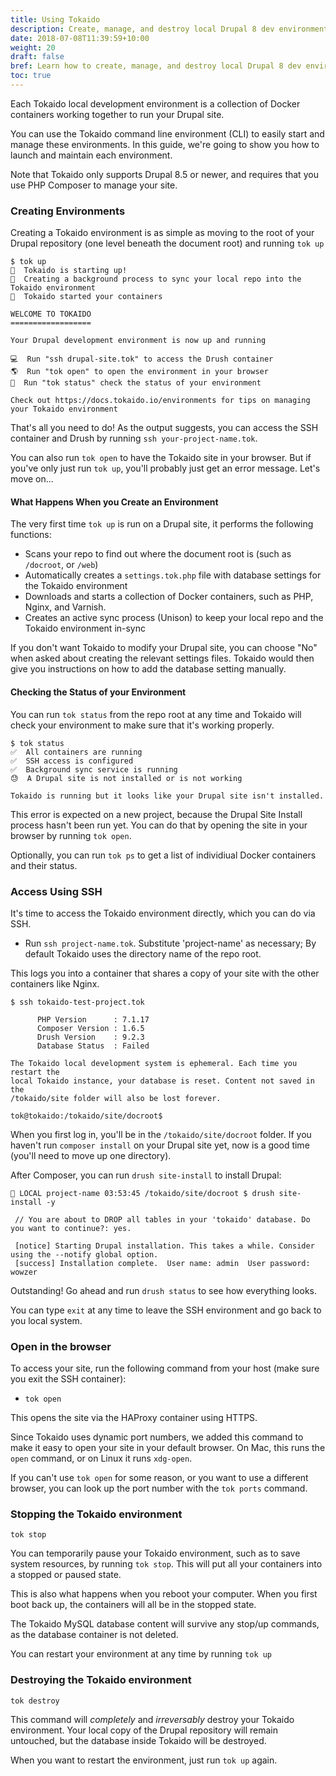 ```yaml
---
title: Using Tokaido 
description: Create, manage, and destroy local Drupal 8 dev environments
date: 2018-07-08T11:39:59+10:00
weight: 20
draft: false
bref: Learn how to create, manage, and destroy local Drupal 8 dev environments in seconds with Tokaido
toc: true
---
```


Each Tokaido local development environment is a collection of Docker containers working together to run your Drupal site.

You can use the Tokaido command line environment (CLI) to easily start and manage these environments. In this guide, we're going to 
show you how to launch and maintain each environment. 

Note that Tokaido only supports Drupal 8.5 or newer, and requires that you use PHP Composer to manage your site.

### Creating Environments
Creating a Tokaido environment is as simple as moving to the root of your Drupal repository (one level beneath the document root) and running `tok up`

```
$ tok up
🚀  Tokaido is starting up!
🔄  Creating a background process to sync your local repo into the Tokaido environment
🚅  Tokaido started your containers

WELCOME TO TOKAIDO
==================

Your Drupal development environment is now up and running

💻  Run "ssh drupal-site.tok" to access the Drush container
🌎  Run "tok open" to open the environment in your browser
🤔  Run "tok status" check the status of your environment

Check out https://docs.tokaido.io/environments for tips on managing your Tokaido environment
```

That's all you need to do! As the output suggests, you can access the SSH container and Drush by running `ssh your-project-name.tok`. 

You can also run `tok open` to have the Tokaido site in your browser. But if you've only just run `tok up`, you'll probably just get an error message. Let's move on... 

#### What Happens When you Create an Environment
The very first time `tok up` is run on a Drupal site, it performs the following functions:

* Scans your repo to find out where the document root is (such as `/docroot`, or `/web`)
* Automatically creates a `settings.tok.php` file with database settings for the Tokaido environment
* Downloads and starts a collection of Docker containers, such as PHP, Nginx, and Varnish. 
* Creates an active sync process (Unison) to keep your local repo and the Tokaido environment in-sync

If you don't want Tokaido to modify your Drupal site, you can choose "No" when asked about creating the relevant settings files. Tokaido would then give you instructions on how to add the database setting manually. 

#### Checking the Status of your Environment
You can run `tok status` from the repo root at any time and Tokaido will check your environment to make sure that it's working properly. 

```
$ tok status
✅  All containers are running
✅  SSH access is configured
✅  Background sync service is running
😓  A Drupal site is not installed or is not working

Tokaido is running but it looks like your Drupal site isn't installed.

```

This error is expected on a new project, because the Drupal Site Install process hasn't been run yet. You can do that by opening the site in your browser by running `tok open`. 

Optionally, you can run `tok ps` to get a list of individiual Docker containers and their status. 

### Access Using SSH 
It's time to access the Tokaido environment directly, which you can do via SSH.

- Run `ssh project-name.tok`. Substitute 'project-name' as necessary; By default Tokaido uses the directory name of the repo root.

This logs you into a container that shares a copy of your site with the other containers like Nginx. 

```
$ ssh tokaido-test-project.tok

      PHP Version      : 7.1.17
      Composer Version : 1.6.5
      Drush Version    : 9.2.3
      Database Status  : Failed

The Tokaido local development system is ephemeral. Each time you restart the
local Tokaido instance, your database is reset. Content not saved in the
/tokaido/site folder will also be lost forever.

tok@tokaido:/tokaido/site/docroot$
```
When you first log in, you'll be in the `/tokaido/site/docroot` folder. If you haven't run `composer install` on your Drupal site yet, now is a good time (you'll need to move up one directory).

After Composer, you can run `drush site-install` to install Drupal:

```
🚅 LOCAL project-name 03:53:45 /tokaido/site/docroot $ drush site-install -y

 // You are about to DROP all tables in your 'tokaido' database. Do you want to continue?: yes.

 [notice] Starting Drupal installation. This takes a while. Consider using the --notify global option.
 [success] Installation complete.  User name: admin  User password: wowzer
```

Outstanding! Go ahead and run `drush status` to see how everything looks. 

You can type `exit` at any time to leave the SSH environment and go back to you local system. 

### Open in the browser
To access your site, run the following command from your host (make sure you exit the SSH container):

- `tok open`

This opens the site via the HAProxy container using HTTPS. 

Since Tokaido uses dynamic port numbers, we added this command to make it easy to open your site in your default browser. On Mac, this runs the `open` command, or on Linux it runs `xdg-open`.

If you can't use `tok open` for some reason, or you want to use a different browser, you can look up the port number with the `tok ports` command.

### Stopping the Tokaido environment

`tok stop`

You can temporarily pause your Tokaido environment, such as to save system resources, by running `tok stop`. This will put all your containers into a stopped or paused state. 

This is also what happens when you reboot your computer. When you first boot back up, the containers will all be in the stopped state. 

The Tokaido MySQL database content will survive any stop/up commands, as the database container is not deleted.

You can restart your environment at any time by running `tok up`

### Destroying the Tokaido environment

`tok destroy`

This command will _completely_ and _irreversably_ destroy your Tokaido environment. Your local copy of the Drupal repository will remain untouched, but the database inside Tokaido will be destroyed. 

When you want to restart the environment, just run `tok up` again. 
